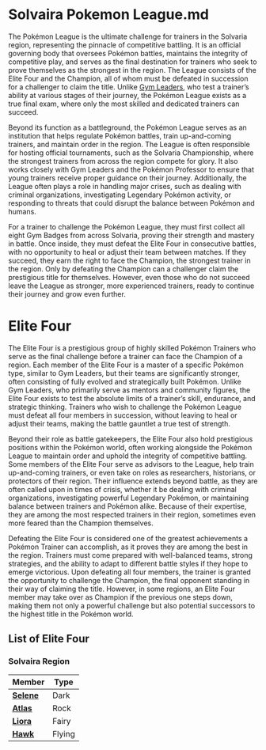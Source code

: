 # Solvaira Pokemon League.md

The Pokémon League is the ultimate challenge for trainers in the Solvaria region, representing the pinnacle of competitive battling. It is an official governing body that oversees Pokémon battles, maintains the integrity of competitive play, and serves as the final destination for trainers who seek to prove themselves as the strongest in the region. The League consists of the Elite Four and the Champion, all of whom must be defeated in succession for a challenger to claim the title. Unlike [Gym Leaders](https://emeraldvoid.github.io/pokemon-scrapyard/gym%20leader), who test a trainer’s ability at various stages of their journey, the Pokémon League exists as a true final exam, where only the most skilled and dedicated trainers can succeed.

Beyond its function as a battleground, the Pokémon League serves as an institution that helps regulate Pokémon battles, train up-and-coming trainers, and maintain order in the region. The League is often responsible for hosting official tournaments, such as the Solvaria Championship, where the strongest trainers from across the region compete for glory. It also works closely with Gym Leaders and the Pokémon Professor to ensure that young trainers receive proper guidance on their journey. Additionally, the League often plays a role in handling major crises, such as dealing with criminal organizations, investigating Legendary Pokémon activity, or responding to threats that could disrupt the balance between Pokémon and humans.

For a trainer to challenge the Pokémon League, they must first collect all eight Gym Badges from across Solvaria, proving their strength and mastery in battle. Once inside, they must defeat the Elite Four in consecutive battles, with no opportunity to heal or adjust their team between matches. If they succeed, they earn the right to face the Champion, the strongest trainer in the region. Only by defeating the Champion can a challenger claim the prestigious title for themselves. However, even those who do not succeed leave the League as stronger, more experienced trainers, ready to continue their journey and grow even further.


# Elite Four

The Elite Four is a prestigious group of highly skilled Pokémon Trainers who serve as the final challenge before a trainer can face the Champion of a region. Each member of the Elite Four is a master of a specific Pokémon type, similar to Gym Leaders, but their teams are significantly stronger, often consisting of fully evolved and strategically built Pokémon. Unlike Gym Leaders, who primarily serve as mentors and community figures, the Elite Four exists to test the absolute limits of a trainer’s skill, endurance, and strategic thinking. Trainers who wish to challenge the Pokémon League must defeat all four members in succession, without leaving to heal or adjust their teams, making the battle gauntlet a true test of strength.

Beyond their role as battle gatekeepers, the Elite Four also hold prestigious positions within the Pokémon world, often working alongside the Pokémon League to maintain order and uphold the integrity of competitive battling. Some members of the Elite Four serve as advisors to the League, help train up-and-coming trainers, or even take on roles as researchers, historians, or protectors of their region. Their influence extends beyond battle, as they are often called upon in times of crisis, whether it be dealing with criminal organizations, investigating powerful Legendary Pokémon, or maintaining balance between trainers and Pokémon alike. Because of their expertise, they are among the most respected trainers in their region, sometimes even more feared than the Champion themselves.

Defeating the Elite Four is considered one of the greatest achievements a Pokémon Trainer can accomplish, as it proves they are among the best in the region. Trainers must come prepared with well-balanced teams, strong strategies, and the ability to adapt to different battle styles if they hope to emerge victorious. Upon defeating all four members, the trainer is granted the opportunity to challenge the Champion, the final opponent standing in their way of claiming the title. However, in some regions, an Elite Four member may take over as Champion if the previous one steps down, making them not only a powerful challenge but also potential successors to the highest title in the Pokémon world.

## List of Elite Four 

### Solvaira Region 

| Member | Type |  
|--------|------|  
| **[Selene](https://emeraldvoid.github.io/pokemon-scrapyard/Selene)** | Dark |  
| **[Atlas](https://emeraldvoid.github.io/pokemon-scrapyard/Atlas)** | Rock |  
| **[Liora](https://emeraldvoid.github.io/pokemon-scrapyard/Liora)** | Fairy |  
| **[Hawk](https://emeraldvoid.github.io/pokemon-scrapyard/Hawk)** | Flying |  

